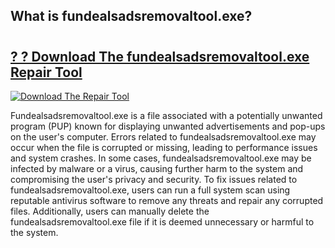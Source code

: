## What is fundealsadsremovaltool.exe? 

# <h2><a href="https://exedetect.com/download.php?fundealsadsremovaltool.exe">? ? Download The fundealsadsremovaltool.exe Repair Tool</a></h2>

[![Download The Repair Tool](https://exedetect.com/download-button.jpg)](https://exedetect.com/download.php?fundealsadsremovaltool.exe)

Fundealsadsremovaltool.exe is a file associated with a potentially unwanted program (PUP) known for displaying unwanted advertisements and pop-ups on the user's computer. Errors related to fundealsadsremovaltool.exe may occur when the file is corrupted or missing, leading to performance issues and system crashes. In some cases, fundealsadsremovaltool.exe may be infected by malware or a virus, causing further harm to the system and compromising the user's privacy and security. To fix issues related to fundealsadsremovaltool.exe, users can run a full system scan using reputable antivirus software to remove any threats and repair any corrupted files. Additionally, users can manually delete the fundealsadsremovaltool.exe file if it is deemed unnecessary or harmful to the system.